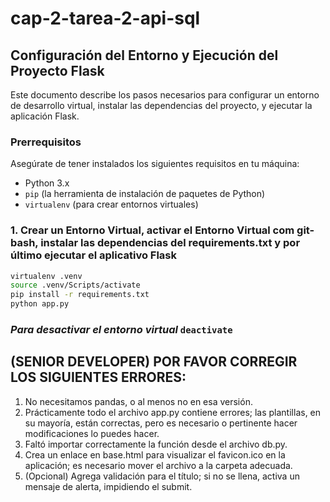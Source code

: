 # cap-2-tarea-2-api-sql

## Configuración del Entorno y Ejecución del Proyecto Flask

Este documento describe los pasos necesarios para configurar un entorno de desarrollo virtual, instalar las dependencias del proyecto, y ejecutar la aplicación Flask.

### Prerrequisitos

Asegúrate de tener instalados los siguientes requisitos en tu máquina:

- Python 3.x
- `pip` (la herramienta de instalación de paquetes de Python)
- `virtualenv` (para crear entornos virtuales)

### 1. Crear un Entorno Virtual, activar el Entorno Virtual com git-bash, instalar las dependencias del requirements.txt y por último ejecutar el aplicativo Flask

```bash
virtualenv .venv
source .venv/Scripts/activate
pip install -r requirements.txt
python app.py
```

### *Para desactivar el entorno virtual* `deactivate`

## (SENIOR DEVELOPER) POR FAVOR CORREGIR LOS SIGUIENTES ERRORES: 

1. No necesitamos pandas, o al menos no en esa versión.
2. Prácticamente todo el archivo app.py contiene errores; las plantillas, en su mayoría, están correctas, pero es necesario o pertinente hacer modificaciones lo puedes hacer.
3. Faltó importar correctamente la función desde el archivo db.py.
4. Crea un enlace en base.html para visualizar el favicon.ico en la aplicación; es necesario mover el archivo a la carpeta adecuada.
5. (Opcional) Agrega validación para el título; si no se llena, activa un mensaje de alerta, impidiendo el submit. 

